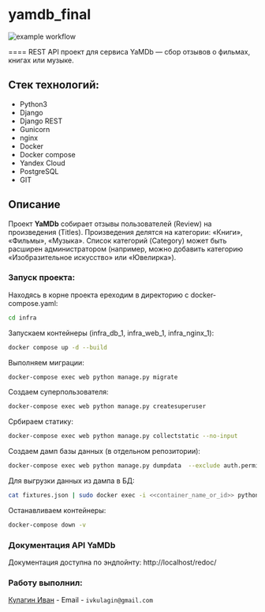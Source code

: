 # yamdb_final

![example workflow](https://github.com/Ivan-Koolagin/yamdb_final/actions/workflows/yamdb_workflow.yml/badge.svg)

====
REST API проект для сервиса YaMDb — сбор отзывов о фильмах, книгах или музыке.

## Стек технологий:
- Python3
- Django
- Django REST
- Gunicorn
- nginx
- Docker
- Docker compose
- Yandex Cloud
- PostgreSQL
- GIT

## Описание

Проект **YaMDb** собирает отзывы пользователей (Review) на произведения (Titles). 
Произведения делятся на категории: «Книги», «Фильмы», «Музыка». 
Список категорий (Category) может быть расширен администратором 
(например, можно добавить категорию «Изобразительное искусство» или «Ювелирка»).

### Запуск проекта:

Находясь в корне проекта ереходим в директорию с docker-compose.yaml:
```bash
cd infra
```

Запускаем контейнеры (infra_db_1, infra_web_1, infra_nginx_1):
```bash
docker compose up -d --build
```

Выполняем миграции:

```bash
docker-compose exec web python manage.py migrate
```

Создаем суперпользователя:
```bash
docker-compose exec web python manage.py createsuperuser
```

Србираем статику:
```bash
docker-compose exec web python manage.py collectstatic --no-input
```

Создаем дамп базы данных (в отдельном репозитории):
```bash
docker-compose exec web python manage.py dumpdata  --exclude auth.permission --exclude contenttypes > fixtures.json
```

Для выгрузки данных из дампа в БД:
```bash
cat fixtures.json | sudo docker exec -i <<container_name_or_id>> python manage.py loaddata --format=json -
```

Останавливаем контейнеры:
```bash
docker-compose down -v
```

### Документация API YaMDb
Документация доступна по эндпойнту: http://localhost/redoc/

### Работу выполнил:
[Кулагин Иван](https://github.com/Ivan-Koolagin) - Email - ```ivkulagin@gmail.com```

